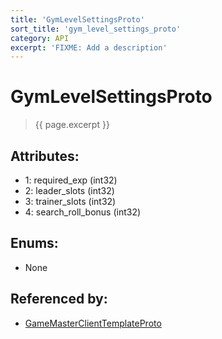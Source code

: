 ```yaml
---
title: 'GymLevelSettingsProto'
sort_title: 'gym_level_settings_proto'
category: API
excerpt: 'FIXME: Add a description'
---
```


[comment]: <> (THIS PART IS GENERATED - AKA DON'T EDIT THIS PART MANUALLY)

# GymLevelSettingsProto

> {{ page.excerpt }}

## Attributes:

- 1: required_exp (int32) 
- 2: leader_slots (int32) 
- 3: trainer_slots (int32) 
- 4: search_roll_bonus (int32) 

## Enums:

- None

## Referenced by:

- [GameMasterClientTemplateProto](../GameMasterClientTemplateProto/)

[comment]: <> (YOU CAN EDIT AFTER THIS)
